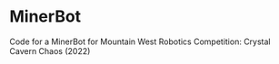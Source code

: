 # MinerBot

Code for a MinerBot for Mountain West Robotics Competition: Crystal Cavern Chaos (2022)
